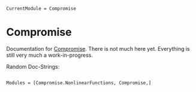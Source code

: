 ```@meta
CurrentModule = Compromise
```

# Compromise

Documentation for [Compromise](https://github.com/manuelbb-upb/Compromise.jl).
There is not much here yet. Everything is still very much a work-in-progress.

Random Doc-Strings:
```@index
```

```@autodocs
Modules = [Compromise.NonlinearFunctions, Compromise,]
```
